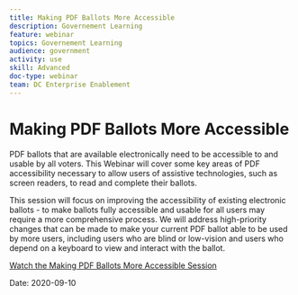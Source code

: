 ```yaml
---
title: Making PDF Ballots More Accessible
description: Governement Learning
feature: webinar
topics: Governement Learning
audience: government
activity: use
skill: Advanced
doc-type: webinar
team: DC Enterprise Enablement
---
```


# Making PDF Ballots More Accessible

PDF ballots that are available electronically need to be accessible to and usable by all voters. This Webinar will cover some key areas of PDF accessibility necessary to allow users of assistive technologies, such as screen readers, to read and complete their ballots.

This session will focus on improving the accessibility of existing electronic ballots - to make ballots fully accessible and usable for all users may require a more comprehensive process. We will address high-priority changes that can be made to make your current PDF ballot able to be used by more users, including users who are blind or low-vision and users who depend on a keyboard to view and interact with the ballot.

[Watch the Making PDF Ballots More Accessible Session](https://event.on24.com/wcc/r/2620020/599427B9BC7DA6BB34A4D46EB0EB1F63)

Date: 2020-09-10